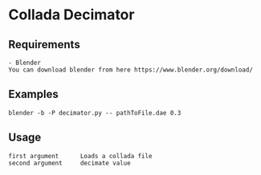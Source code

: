 # Collada Decimator


## Requirements

    - Blender
    You can download blender from here https://www.blender.org/download/

## Examples

    blender -b -P decimator.py -- pathToFile.dae 0.3

## Usage

    first argument      Loads a collada file
    second argument     decimate value

